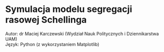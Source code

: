 # Symulacja modelu segregacji rasowej Schellinga

Autor: dr Maciej Karczewski (Wydział Nauk Politycznych i Dziennikarstwa UAM)<br/>
Język: Python (z wykorzystaniem Matplotlib)
